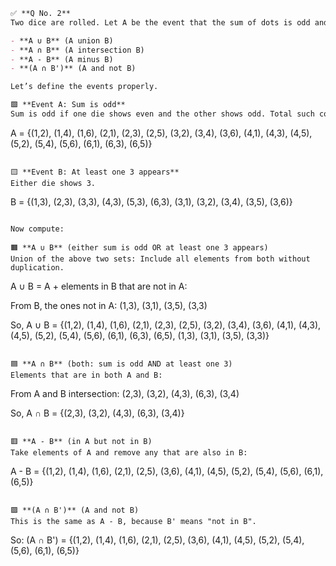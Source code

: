 ```markdown
✅ **Q No. 2**  
Two dice are rolled. Let A be the event that the sum of dots is odd and B the event that there is at least one 3 shown. Describe:

- **A ∪ B** (A union B)
- **A ∩ B** (A intersection B)
- **A - B** (A minus B)
- **(A ∩ B')** (A and not B)

Let’s define the events properly.

🟩 **Event A: Sum is odd**  
Sum is odd if one die shows even and the other shows odd. Total such combinations = 18.

```
A = {(1,2), (1,4), (1,6),
     (2,1), (2,3), (2,5),
     (3,2), (3,4), (3,6),
     (4,1), (4,3), (4,5),
     (5,2), (5,4), (5,6),
     (6,1), (6,3), (6,5)}
```

🟨 **Event B: At least one 3 appears**  
Either die shows 3.

```
B = {(1,3), (2,3), (3,3), (4,3), (5,3), (6,3),
     (3,1), (3,2), (3,4), (3,5), (3,6)}
```

Now compute:

🟧 **A ∪ B** (either sum is odd OR at least one 3 appears)  
Union of the above two sets: Include all elements from both without duplication.

```
A ∪ B = A + elements in B that are not in A:

From B, the ones not in A:
(1,3), (3,1), (3,5), (3,3)

So,
A ∪ B = {(1,2), (1,4), (1,6),
         (2,1), (2,3), (2,5),
         (3,2), (3,4), (3,6),
         (4,1), (4,3), (4,5),
         (5,2), (5,4), (5,6),
         (6,1), (6,3), (6,5),
         (1,3), (3,1), (3,5), (3,3)}
```

🟦 **A ∩ B** (both: sum is odd AND at least one 3)  
Elements that are in both A and B:

```
From A and B intersection:
(2,3), (3,2), (4,3), (6,3), (3,4)

So,
A ∩ B = {(2,3), (3,2), (4,3), (6,3), (3,4)}
```

🟥 **A - B** (in A but not in B)  
Take elements of A and remove any that are also in B:

```
A - B = {(1,2), (1,4), (1,6),
         (2,1), (2,5),
         (3,6),
         (4,1), (4,5),
         (5,2), (5,4), (5,6),
         (6,1), (6,5)}
```

🟪 **(A ∩ B')** (A and not B)  
This is the same as A - B, because B' means "not in B".

```
So:
(A ∩ B') = {(1,2), (1,4), (1,6),
            (2,1), (2,5),
            (3,6),
            (4,1), (4,5),
            (5,2), (5,4), (5,6),
            (6,1), (6,5)}
```
```